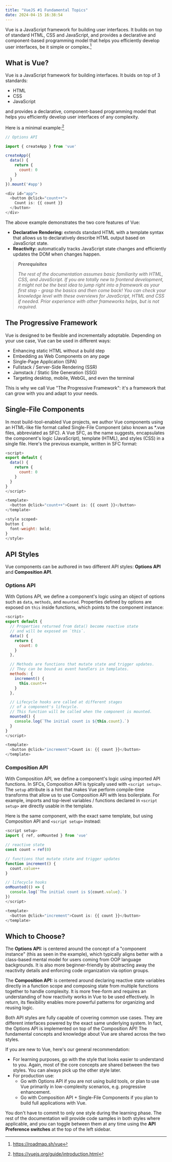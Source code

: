```yaml
---
title: "VueJS #1 Fundamental Topics"
date: 2024-04-15 16:38:54
---
```


Vue is a JavaScript framework for building user interfaces. It builds on top of standard HTML, CSS and JavaScript, and provides a declarative and component-based programming model that helps you efficiently develop user interfaces, be it simple or complex.[^1]

## What is Vue?
Vue is a JavaScript framework for building interfaces. It buids on top of 3 standards:

- HTML
- CSS
- JavaScript

and provides a declarative, component-based programming model that helps you efficiently develop user interfaces of any complexity.

Here is a minimal example:[^2]


```js
// Options API

import { createApp } from 'vue'

createApp({
  data() {
    return {
      count: 0
    }
  }
}).mount('#app')
```

```js
<div id="app">
  <button @click="count++">
    Count is: {{ count }}
  </button>
</div>
```

The above example demonstrates the two core features of Vue:

- **Declarative Rendering:** extends standard HTML with a template syntax that allows us to declaratively describe HTML output based on JavaScript state.
- **Reactivity:** automatically tracks JavaScript state changes and efficiently updates the DOM when changes happen.

> **_Prerequisites_**
>
> _The rest of the documentation assumes basic familiarity with HTML, CSS, and JavaScript. If you are totally new to frontend development, it might not be the best idea to jump right into a framework as your first step - grasp the basics and then come back! You can check your knowledge level with these overviews for JavaScript, HTML and CSS if needed. Prior experience with other frameworks helps, but is not required._

## The Progressive Framework
Vue is designed to be flexible and incrementally adoptable. Depending on your use case, Vue can be used in different ways:

- Enhancing static HTML without a build step
- Embedding as Web Components on any page
- Single-Page Application (SPA)
- Fullstack / Server-Side Rendering (SSR)
- Jamstack / Static Site Generation (SSG)
- Targeting desktop, mobile, WebGL, and even the terminal

This is why we call Vue "The Progressive Framework": it's a framework that can grow with you and adapt to your needs.

## Single-File Components
​In most build-tool-enabled Vue projects, we author Vue components using an HTML-like file format called Single-File Component (also known as *.vue files, abbreviated as SFC). A Vue SFC, as the name suggests, encapsulates the component's logic (JavaScript), template (HTML), and styles (CSS) in a single file. Here's the previous example, written in SFC format:

```js
<script>
export default {
  data() {
    return {
      count: 0
    }
  }
}
</script>

<template>
  <button @click="count++">Count is: {{ count }}</button>
</template>

<style scoped>
button {
  font-weight: bold;
}
</style>
```

## API Styles 
Vue components can be authored in two different API styles: **Options API** and **Composition API**.

### Options API
With Options API, we define a component's logic using an object of options such as `data`, `methods`, and `mounted`. Properties defined by options are exposed on `this` inside functions, which points to the component instance:

```js
<script>
export default {
  // Properties returned from data() become reactive state
  // and will be exposed on `this`.
  data() {
    return {
      count: 0
    }
  },

  // Methods are functions that mutate state and trigger updates.
  // They can be bound as event handlers in templates.
  methods: {
    increment() {
      this.count++
    }
  },

  // Lifecycle hooks are called at different stages
  // of a component's lifecycle.
  // This function will be called when the component is mounted.
  mounted() {
    console.log(`The initial count is ${this.count}.`)
  }
}
</script>

<template>
  <button @click="increment">Count is: {{ count }}</button>
</template>
```

### Composition API
With Composition API, we define a component's logic using imported API functions. In SFCs, Composition API is typically used with `<script setup>`. The `setup` attribute is a hint that makes Vue perform compile-time transforms that allow us to use Composition API with less boilerplate. For example, imports and top-level variables / functions declared in `<script setup>` are directly usable in the template.

Here is the same component, with the exact same template, but using Composition API and `<script setup>` instead:

```js
<script setup>
import { ref, onMounted } from 'vue'

// reactive state
const count = ref(0)

// functions that mutate state and trigger updates
function increment() {
  count.value++
}

// lifecycle hooks
onMounted(() => {
  console.log(`The initial count is ${count.value}.`)
})
</script>

<template>
  <button @click="increment">Count is: {{ count }}</button>
</template>
```

## Which to Choose?
The **Options API:** is centered around the concept of a "component instance" (this as seen in the example), which typically aligns better with a class-based mental model for users coming from OOP language backgrounds. It is also more beginner-friendly by abstracting away the reactivity details and enforcing code organization via option groups.

The **Composition API:** is centered around declaring reactive state variables directly in a function scope and composing state from multiple functions together to handle complexity. It is more free-form and requires an understanding of how reactivity works in Vue to be used effectively. In return, its flexibility enables more powerful patterns for organizing and reusing logic.

Both API styles are fully capable of covering common use cases. They are different interfaces powered by the exact same underlying system. In fact, the Options API is implemented on top of the Composition API! The fundamental concepts and knowledge about Vue are shared across the two styles.

If you are new to Vue, here's our general recommendation:

- For learning purposes, go with the style that looks easier to understand to you. Again, most of the core concepts are shared between the two styles. You can always pick up the other style later.
- For production use:
    - Go with Options API if you are not using build tools, or plan to use Vue primarily in low-complexity scenarios, e.g. progressive enhancement.
    - Go with Composition API + Single-File Components if you plan to build full applications with Vue.

You don't have to commit to only one style during the learning phase. The rest of the documentation will provide code samples in both styles where applicable, and you can toggle between them at any time using the **API Preference switches** at the top of the left sidebar.

[^1]: https://roadmap.sh/vue
[^2]: https://vuejs.org/guide/introduction.html
